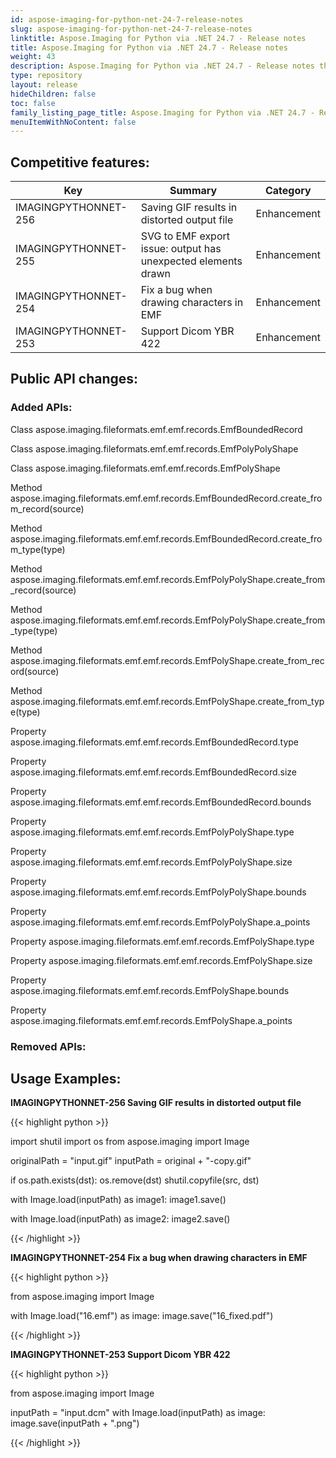 ```yaml
---
id: aspose-imaging-for-python-net-24-7-release-notes
slug: aspose-imaging-for-python-net-24-7-release-notes
linktitle: Aspose.Imaging for Python via .NET 24.7 - Release notes
title: Aspose.Imaging for Python via .NET 24.7 - Release notes
weight: 43
description: Aspose.Imaging for Python via .NET 24.7 - Release notes the latest updates and fixes.
type: repository
layout: release
hideChildren: false
toc: false
family_listing_page_title: Aspose.Imaging for Python via .NET 24.7 - Release notes
menuItemWithNoContent: false
---
```


## Competitive features:


| **Key**         | **Summary**                                                                                                                                                              | **Category** |
|-----------------|--------------------------------------------------------------------------------------------------------------------------------------------------------------------------|--------------|
| IMAGINGPYTHONNET-256 | Saving GIF results in distorted output file                                                                                                                                  | Enhancement      |
| IMAGINGPYTHONNET-255 | SVG to EMF export issue: output has unexpected elements drawn                                                                                                                                  | Enhancement      |
| IMAGINGPYTHONNET-254 | Fix a bug when drawing characters in EMF                                                                                                                                  | Enhancement      |
| IMAGINGPYTHONNET-253 | Support Dicom YBR 422                                                                                                                                  | Enhancement      |

## Public API changes:

### Added APIs:



Class aspose.imaging.fileformats.emf.emf.records.EmfBoundedRecord

Class aspose.imaging.fileformats.emf.emf.records.EmfPolyPolyShape

Class aspose.imaging.fileformats.emf.emf.records.EmfPolyShape



Method aspose.imaging.fileformats.emf.emf.records.EmfBoundedRecord.create_from_record(source)

Method aspose.imaging.fileformats.emf.emf.records.EmfBoundedRecord.create_from_type(type)

Method aspose.imaging.fileformats.emf.emf.records.EmfPolyPolyShape.create_from_record(source)

Method aspose.imaging.fileformats.emf.emf.records.EmfPolyPolyShape.create_from_type(type)

Method aspose.imaging.fileformats.emf.emf.records.EmfPolyShape.create_from_record(source)

Method aspose.imaging.fileformats.emf.emf.records.EmfPolyShape.create_from_type(type)



Property aspose.imaging.fileformats.emf.emf.records.EmfBoundedRecord.type

Property aspose.imaging.fileformats.emf.emf.records.EmfBoundedRecord.size

Property aspose.imaging.fileformats.emf.emf.records.EmfBoundedRecord.bounds

Property aspose.imaging.fileformats.emf.emf.records.EmfPolyPolyShape.type

Property aspose.imaging.fileformats.emf.emf.records.EmfPolyPolyShape.size

Property aspose.imaging.fileformats.emf.emf.records.EmfPolyPolyShape.bounds

Property aspose.imaging.fileformats.emf.emf.records.EmfPolyPolyShape.a_points

Property aspose.imaging.fileformats.emf.emf.records.EmfPolyShape.type

Property aspose.imaging.fileformats.emf.emf.records.EmfPolyShape.size

Property aspose.imaging.fileformats.emf.emf.records.EmfPolyShape.bounds

Property aspose.imaging.fileformats.emf.emf.records.EmfPolyShape.a_points



### Removed APIs:



## Usage Examples:

**IMAGINGPYTHONNET-256 Saving GIF results in distorted output file**

{{< highlight python >}}

import shutil
import os
from aspose.imaging import Image

originalPath = "input.gif"
inputPath = original + "-copy.gif"

if os.path.exists(dst):
	os.remove(dst)
shutil.copyfile(src, dst)

with Image.load(inputPath) as image1:
	image1.save()

with Image.load(inputPath) as image2:
	image2.save()

{{< /highlight >}}

**IMAGINGPYTHONNET-254 Fix a bug when drawing characters in EMF**

{{< highlight python >}}

from aspose.imaging import Image

with Image.load("16.emf") as image:
    image.save("16_fixed.pdf")

{{< /highlight >}}

**IMAGINGPYTHONNET-253 Support Dicom YBR 422**

{{< highlight python >}}

from aspose.imaging import Image

inputPath = "input.dcm"
with Image.load(inputPath) as image:
	image.save(inputPath + ".png")

{{< /highlight >}}

